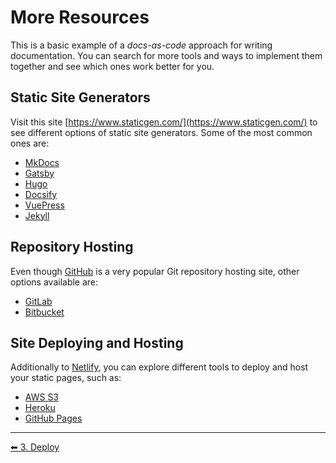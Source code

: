 # More Resources

This is a basic example of a _docs-as-code_ approach for writing documentation. You can search for more tools and ways to implement them together and see which ones work better for you.

## Static Site Generators

Visit this site [https://www.staticgen.com/](https://www.staticgen.com/) to see different options of static site generators. Some of the most common ones are:

- [MkDocs](https://www.mkdocs.org/)
- [Gatsby](https://www.gatsbyjs.org/)
- [Hugo](https://gohugo.io/)
- [Docsify](https://docsify.js.org/)
- [VuePress](https://vuepress.vuejs.org/)
- [Jekyll](https://jekyllrb.com/)

## Repository Hosting

Even though [GitHub](https://github.com/) is a very popular Git repository hosting site, other options available are:

- [GitLab](https://gitlab.com/)
- [Bitbucket](https://bitbucket.org/product)

## Site Deploying and Hosting

Additionally to [Netlify](https://www.netlify.com/), you can explore different tools to deploy and host your static pages, such as:

- [AWS S3](https://docs.aws.amazon.com/AmazonS3/latest/user-guide/static-website-hosting.html)
- [Heroku](https://www.heroku.com/)
- [GitHub Pages](https://pages.github.com/)

---
[⬅ 3. Deploy](/deploy)